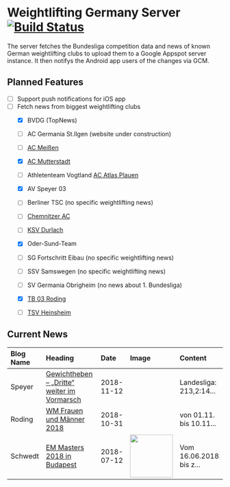 # Weightlifting Germany Server [![Build Status](https://travis-ci.org/WGierke/weightlifting_germany_server.svg?branch=master)](https://travis-ci.org/WGierke/weightlifting_germany_server)

The server fetches the Bundesliga competition data and news of known German weightlifting clubs to upload them to a Google Appspot server instance.
It then notifys the Android app users of the changes via GCM.

## Planned Features
- [ ] Support push notifications for iOS app  
- [ ] Fetch news from biggest weightlifting clubs
    - [X] BVDG (TopNews)
    - [ ] AC Germania St.Ilgen (website under construction)
    - [ ] [AC Meißen](http://www.ac-meissen.de/index.php?start=1)
    - [X] [AC Mutterstadt](http://www.ac-mutterstadt.de/index.php?start=1)
    - [ ] Athletenteam Vogtland [AC Atlas Plauen](https://acatlas.wordpress.com/)
    - [X] AV Speyer 03
    - [ ] Berliner TSC (no specific weightlifting news)
    - [ ] [Chemnitzer AC](http://chemnitzer-athletenclub.de/aktuelles/news/page/1/)
    - [ ] [KSV Durlach](http://ksvdurlach.de/news?page_n54=1)
    - [X] Oder-Sund-Team
    - [ ] SG Fortschritt Eibau (no specific weightlifting news)
    - [ ] SSV Samswegen (no specific weightlifting news)
    - [ ] SV Germania Obrigheim (no news about 1. Bundesliga)
    - [X] [TB 03 Roding](http://www.tb03-gewichtheben.de/page/1/)
    - [ ] [TSV Heinsheim](http://gewichtheben.tsv-heinsheim.de/index.php?start=1)


## Current News

| Blog Name   | Heading                                                                                                                    | Date       | Image                                                                                                                 | Content                 |
|:------------|:---------------------------------------------------------------------------------------------------------------------------|:-----------|:----------------------------------------------------------------------------------------------------------------------|:------------------------|
| Speyer      | [Gewichtheben – „Dritte“ weiter im Vormarsch](https://www.av03-speyer.de/2018/11/gewichtheben-dritte-weiter-im-vormarsch/) | 2018-11-12 |                                                                                                                       | Landesliga: 213,2:14... |
| Roding      | [WM Frauen und Männer 2018](https://www.tb03-gewichtheben.de/2018/10/wm-fraund-und-maenner-2018/)                          | 2018-10-31 |                                                                                                                       | von 01.11. bis 10.11... |
| Schwedt     | [EM Masters 2018 in Budapest](http://gewichtheben.blauweiss65-schwedt.de/?p=7730)                                          | 2018-07-12 | <img src='http://gewichtheben.blauweiss65-schwedt.de/wp-content/uploads/2018/07/IMG_1586-300x200.jpg' width='100px'/> | Vom 16.06.2018 bis z... |
